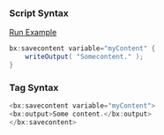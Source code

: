 ### Script Syntax



<a href="https://try.boxlang.io/?code=eJxLqrAqTixLTc7PK0nNK1EoSyzKTEzKSbVVyq10hogpKVRzcZYXZZak%2BpeWFJSWaCgoBefnwnToKSloWnPVcgEA0RIZLw%3D%3D" target="_blank">Run Example</a>

```java
bx:savecontent variable="myContent" {
	writeOutput( "Somecontent." );
}

```


### Tag Syntax




```java
<bx:savecontent variable="myContent">
<bx:output>Some content.</bx:output>
</bx:savecontent>
```


